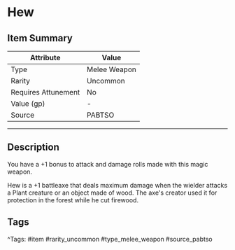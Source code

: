 # Hew

## Item Summary

| Attribute            | Value                        |
|----------------------|------------------------------|
| Type                 | Melee Weapon |
| Rarity               | Uncommon             |
| Requires Attunement  | No                |
| Value (gp)           | -    |
| Source               | PABTSO |

---

## Description

You have a +1 bonus to attack and damage rolls made with this magic weapon.

Hew is a +1 battleaxe that deals maximum damage when the wielder attacks a Plant creature or an object made of wood. The axe's creator used it for protection in the forest while he cut firewood.

## Tags

^Tags: #item #rarity_uncommon #type_melee_weapon #source_pabtso